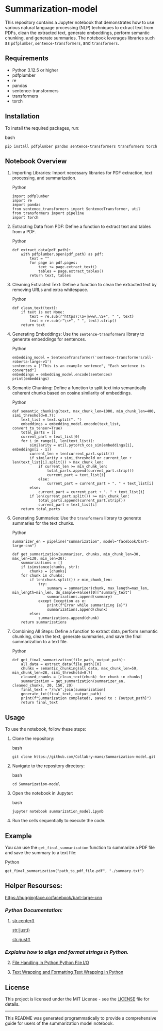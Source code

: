 # Summarization-model

This repository contains a Jupyter notebook that demonstrates how to use various natural language processing (NLP) techniques to extract text from PDFs, clean the extracted text, generate embeddings, perform semantic chunking, and generate summaries. The notebook leverages libraries such as `pdfplumber`, `sentence-transformers`, and `transformers`.

Requirements
------------

-   Python 3.12.5 or higher
-   pdfplumber
-   re
-   pandas
-   sentence-transformers
-   transformers
-   torch

Installation
------------

To install the required packages, run:

bash

```
pip install pdfplumber pandas sentence-transformers transformers torch
```

Notebook Overview
-----------------

1.  Importing Libraries: Import necessary libraries for PDF extraction, text processing, and summarization.

    Python

    ```
    import pdfplumber
    import re
    import pandas
    from sentence_transformers import SentenceTransformer, util
    from transformers import pipeline
    import torch
    ```

2.  Extracting Data from PDF: Define a function to extract text and tables from a PDF.

    Python

    ```
    def extract_data(pdf_path):
        with pdfplumber.open(pdf_path) as pdf:
            text = ""
            for page in pdf.pages:
                text += page.extract_text()
                tables = page.extract_tables()
            return text, tables
    ```

3.  Cleaning Extracted Text: Define a function to clean the extracted text by removing URLs and extra whitespace.

    Python

    ```
    def clean_text(text):
        if text is not None:
            text = re.sub(r"https?:\S+|www\.\S+", " ", text)
            text = re.sub(r"\s+", " ", text).strip()
        return text
    ```

4.  Generating Embeddings: Use the `sentence-transformers` library to generate embeddings for sentences.

    Python

    ```
    embedding_model = SentenceTransformer('sentence-transformers/all-roberta-large-v1')
    sentences = ["This is an example sentence", "Each sentence is converted"]
    embeddings = embedding_model.encode(sentences)
    print(embeddings)
    ```

5.  Semantic Chunking: Define a function to split text into semantically coherent chunks based on cosine similarity of embeddings.

    Python

    ```
    def semantic_chunking(text, max_chunk_len=1000, min_chunk_len=400, simi_threshold=0.7):
        text_list = text.split(". ")
        embeddings = embedding_model.encode(text_list, convert_to_tensor=True)
        total_parts = []
        current_part = text_list[0]
        for i in range(1, len(text_list)):
            similarity = util.pytorch_cos_sim(embeddings[i], embeddings[i - 1])
            current_len = len(current_part.split())
            if similarity < simi_threshold or current_len + len(text_list[i].split()) > max_chunk_len:
                if current_len >= min_chunk_len:
                    total_parts.append(current_part.strip())
                    current_part = text_list[i]
                else:
                    current_part = current_part + ". " + text_list[i]
            else:
                current_part = current_part + ". " + text_list[i]
            if len(current_part.split()) >= min_chunk_len:
                total_parts.append(current_part.strip())
                current_part = text_list[i]
        return total_parts
    ```

6.  Generating Summaries: Use the `transformers` library to generate summaries for the text chunks.

    Python

    ```
    summarizer_en = pipeline("summarization", model="facebook/bart-large-cnn")

    def get_summarization(summarizer, chunks, min_chunk_len=30, max_len=130, min_len=30):
        summarizations = []
        if isinstance(chunks, str):
            chunks = [chunks]
        for chunk in chunks:
            if len(chunk.split()) > min_chunk_len:
                try:
                    summary = summarizer(chunk, max_length=max_len, min_length=min_len, do_sample=False)[0]["summary_text"]
                    summarizations.append(summary)
                except Exception as e:
                    print(f"Error while summarizing {e}")
                    summarizations.append(chunk)
            else:
                summarizations.append(chunk)
        return summarizations
    ```

7.  Combining All Steps: Define a function to extract data, perform semantic chunking, clean the text, generate summaries, and save the final summarization to a text file.

    Python

    ```
    def get_final_summarization(file_path, output_path):
        all_data = extract_data(file_path)[0]
        chunks = semantic_chunking(all_data, max_chunk_len=50, min_chunk_len=20, simi_threshold=0.7)
        cleaned_chunks = [clean_text(chunk) for chunk in chunks]
        summarization = get_summarization(summarizer_en, cleaned_chunks, 20, 150, 20)
        final_text = "/n/n".join(summarization)
        generate_txt(final_text, output_path)
        print(f"Summarization completed!, saved to : {output_path}")
        return final_text
    ```

Usage
-----

To use the notebook, follow these steps:

1.  Clone the repository:

    bash

    ```
    git clone https://github.com/Collabry-mans/Summarization-model.git
    ```

2.  Navigate to the repository directory:

    bash

    ```
    cd Summarization-model
    ```

3.  Open the notebook in Jupyter:

    bash

    ```
    jupyter notebook summarization_model.ipynb
    ```

4.  Run the cells sequentially to execute the code.

Example
-------

You can use the `get_final_summarization` function to summarize a PDF file and save the summary to a text file:

Python

```
get_final_summarization("path_to_pdf_file.pdf", "./summary.txt")
```


Helper Resourses:
-----
https://huggingface.co/facebook/bart-large-cnn

### <i>Python Documentation:</i>
1.
    [str.center()](https://docs.python.org/3/library/stdtypes.html#str.center)

    [str.ljust()](https://docs.python.org/3/library/stdtypes.html#str.ljust)

    [str.rjust()](https://docs.python.org/3/library/stdtypes.html#str.rjust)

### <i>Explains how to align and format strings in Python.</i>

2. [File Handling in Python
Python File I/O](https://docs.python.org/3/tutorial/inputoutput.html#reading-and-writing-files)



3. [Text Wrapping and Formatting
Text Wrapping in Python](https://docs.python.org/3/library/textwrap.html)

License
-------

This project is licensed under the MIT License - see the [LICENSE](https://github.com/Collabry-mans/Summarization-model/blob/main/LICENSE) file for details.

* * * * *

This README was generated programmatically to provide a comprehensive guide for users of the summarization model notebook.